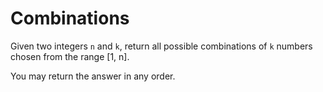 # Combinations

Given two integers `n` and `k`, return all possible combinations of `k` numbers chosen from the range [1, n].

You may return the answer in any order.
